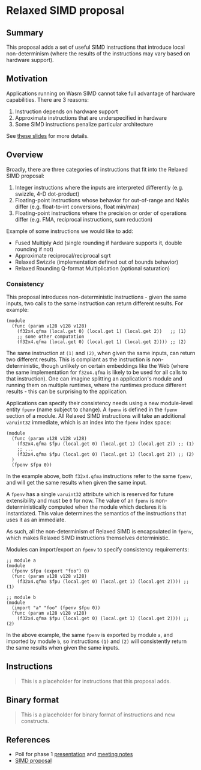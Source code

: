 # Relaxed SIMD proposal

## Summary

This proposal adds a set of useful SIMD instructions that introduce local
non-determinism (where the results of the instructions may vary based on
hardware support).

## Motivation

Applications running on Wasm SIMD cannot take full advantage of hardware
capabilities. There are 3 reasons:

1. Instruction depends on hardware support
2. Approximate instructions that are underspecified in hardware
3. Some SIMD instructions penalize particular architecture

See [these
slides](https://docs.google.com/presentation/d/1Qnx0nbNTRYhMONLuKyygEduCXNOv3xtWODfXfYokx1Y/edit?usp=sharing)
for more details.

## Overview

Broadly, there are three categories of instructions that fit into the Relaxed SIMD proposal:

1. Integer instructions where the inputs are interpreted differently (e.g.
   swizzle,  4-D dot-product)
2. Floating-point instructions whose behavior for out-of-range and NaNs differ
   (e.g. float-to-int conversions, float min/max)
3. Floating-point instructions where the precision or order of operations
   differ (e.g. FMA, reciprocal instructions, sum reduction)

Example of some instructions we would like to add:

- Fused Multiply Add (single rounding if hardware supports it, double rounding if not)
- Approximate reciprocal/reciprocal sqrt
- Relaxed Swizzle (implementation defined out of bounds behavior)
- Relaxed Rounding Q-format Multiplication (optional saturation)

### Consistency

This proposal introduces non-deterministic instructions - given the same
inputs, two calls to the same instruction can return different results. For
example:

```wast
(module
  (func (param v128 v128 v128)
    (f32x4.qfma (local.get 0) (local.get 1) (local.get 2))   ;; (1)
    ;; some other computation
    (f32x4.qfma (local.get 0) (local.get 1) (local.get 2)))) ;; (2)
```

The same instruction at `(1)` and `(2)`, when given the same inputs, can return
two different results. This is compliant as the instruction is
non-deterministic, though unlikely on certain embeddings like the Web (where
the same implementation for `f32x4.qfma` is likely to be used for all calls to
that instruction). One can imagine splitting an application's module and
running them on multiple runtimes, where the runtimes produce
different results - this can be surprising to the application.

Applications can specify their consistency needs using a new module-level
entity `fpenv` (name subject to change). A `fpenv` is defined in the `fpenv`
section of a module.  All Relaxed SIMD instructions will take an additional
`varuint32` immediate, which is an index into the `fpenv` index space:

```wast
(module
  (func (param v128 v128 v128)
    (f32x4.qfma $fpu (local.get 0) (local.get 1) (local.get 2)) ;; (1)
    ;; ...
    (f32x4.qfma $fpu (local.get 0) (local.get 1) (local.get 2)) ;; (2)
  )
  (fpenv $fpu 0))
```

In the example above, both `f32x4.qfma` instructions refer to the same `fpenv`,
and will get the same results when given the same input.

A `fpenv` has a single `varuint32` attribute which is reserved for future
extensibility and must be `0` for now.  The value of an `fpenv` is
non-deterministically computed when the module which declares it is
instantiated.  This value determines the semantics of the instructions that
uses it as an immediate.

As such, all the non-determinism of Relaxed SIMD is encapsulated in `fpenv`,
which makes Relaxed SIMD instructions themselves deterministic.

Modules can import/export an `fpenv` to specify consistency requirements:

```wast
;; module a
(module
  (fpenv $fpu (export "foo") 0)
  (func (param v128 v128 v128)
    (f32x4.qfma $fpu (local.get 0) (local.get 1) (local.get 2)))) ;; (1)
```

```wast
;; module b
(module
  (import "a" "foo" (fpenv $fpu 0))
  (func (param v128 v128 v128)
    (f32x4.qfma $fpu (local.get 0) (local.get 1) (local.get 2)))) ;; (2)
```

In the above example, the same `fpenv` is exported by module `a`, and imported
by module `b`, so instructions `(1)` and `(2)` will consistently return the
same results when given the same inputs.

## Instructions

> This is a placeholder for instructions that this proposal adds.

## Binary format

> This is a placeholder for binary format of instructions and new constructs.

## References

- Poll for phase 1
  [presentation](https://docs.google.com/presentation/d/1Qnx0nbNTRYhMONLuKyygEduCXNOv3xtWODfXfYokx1Y/edit?usp=sharing)
  and [meeting
  notes](https://github.com/WebAssembly/meetings/blob/master/main/2021/CG-03-16.md)
- [SIMD proposal](https://github.com/WebAssembly/simd)
